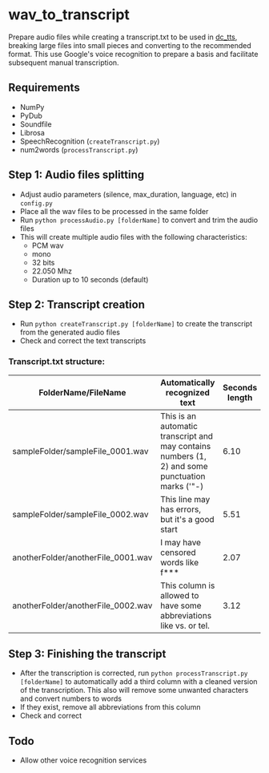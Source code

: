 # wav_to_transcript

Prepare audio files while creating a transcript.txt to be used in [dc_tts](https://github.com/Kyubyong/dc_tts), breaking large files into small pieces and converting to the recommended format. This use Google's voice recognition to prepare a basis and facilitate subsequent manual transcription.

## Requirements
* NumPy
* PyDub
* Soundfile
* Librosa
* SpeechRecognition (`createTranscript.py`)
* num2words (`processTranscript.py`)

## Step 1: Audio files splitting 
* Adjust audio parameters (silence, max_duration, language, etc) in `config.py`
* Place all the wav files to be processed in the same folder
* Run `python processAudio.py [folderName]` to convert and trim the audio files
* This will create multiple audio files with the following characteristics:
    * PCM wav
    * mono
    * 32 bits
    * 22.050 Mhz
    * Duration up to 10 seconds (default)

## Step 2: Transcript creation
* Run `python createTranscript.py [folderName]` to create the transcript from the generated audio files
* Check and correct the text transcripts

### Transcript.txt structure:

| FolderName/FileName                  | Automatically recognized text   | Seconds length
| --------------------- | -------------------------------  | ------------------ 
| sampleFolder/sampleFile_0001.wav   | This is an automatic transcript and may contains numbers (1, 2) and some punctuation marks ('"-) | 6.10
| sampleFolder/sampleFile_0002.wav   | This line may has errors, but it's a good start | 5.51
| anotherFolder/anotherFile_0001.wav   | I may have censored words like f*** | 2.07  
| anotherFolder/anotherFile_0002.wav   | This column is allowed to have some abbreviations like vs. or tel. | 3.12  


## Step 3: Finishing the transcript
* After the transcription is corrected, run `python processTranscript.py [folderName]` to automatically add a third column with a cleaned version of the transcription. This also will remove some unwanted characters and convert numbers to words
* If they exist, remove all abbreviations from this column
* Check and correct


## Todo
- Allow other voice recognition services